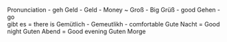 Pronunciation - geh
Geld - Geld - Money ~
Groß - Big
Grüß - good
Gehen - go  
gibt es = there is
Gemütlich - Gemeutlikh - comfortable
Gute Nacht = Good night
Guten Abend = Good evening
Guten Morge